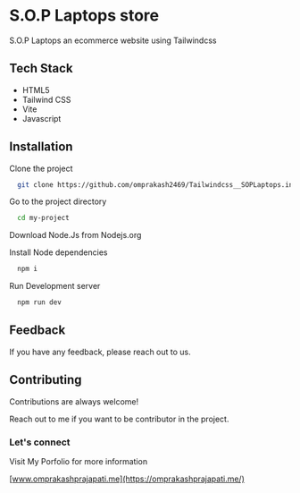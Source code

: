# S.O.P Laptops store

S.O.P Laptops an ecommerce website using Tailwindcss

## Tech Stack

- HTML5
- Tailwind CSS
- Vite
- Javascript

## Installation

Clone the project

```bash
  git clone https://github.com/omprakash2469/Tailwindcss__SOPLaptops.in.git
```

Go to the project directory

```bash
  cd my-project
```

Download Node.Js from Nodejs.org

Install Node dependencies

```bash
  npm i
```

Run Development server

```bash
  npm run dev
```

## Feedback

If you have any feedback, please reach out to us.

## Contributing

Contributions are always welcome!

Reach out to me if you want to be contributor in the project.

### Let's connect

Visit My Porfolio for more information

[www.omprakashprajapati.me](https://omprakashprajapati.me/)
